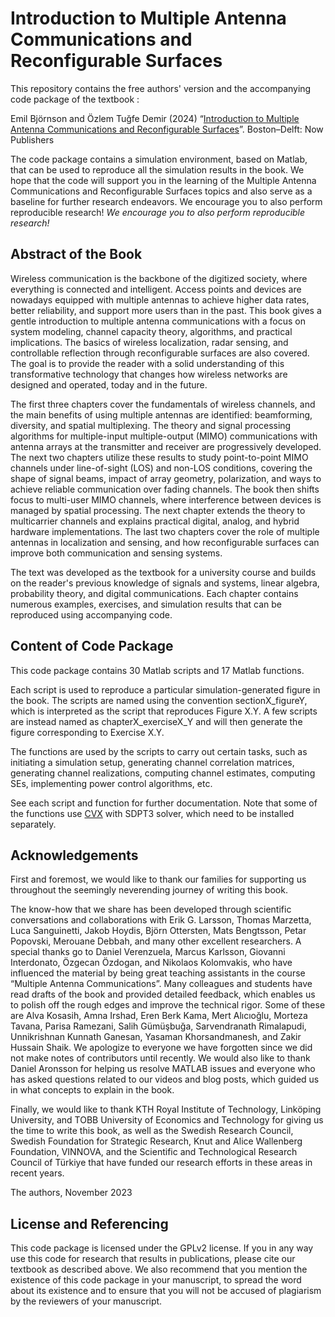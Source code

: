 Introduction to Multiple Antenna Communications and Reconfigurable Surfaces
==================

This repository contains the free authors' version and the accompanying code package of the textbook :

Emil Björnson and Özlem Tuğfe Demir (2024) “[Introduction to Multiple Antenna Communications and Reconfigurable Surfaces](https://www.nowpublishers.com)”. Boston–Delft: Now Publishers

The code package contains a simulation environment, based on Matlab, that can be used to reproduce all the simulation results in the book. We hope that the code will support you in the learning of the Multiple Antenna Communications and Reconfigurable Surfaces topics and also serve as a baseline for further research endeavors. We encourage you to also perform reproducible research! *We encourage you to also perform reproducible research!*

## Abstract of the Book

Wireless communication is the backbone of the digitized society, where everything is connected and intelligent.
Access points and devices are nowadays equipped with multiple antennas to achieve higher data rates, better
reliability, and support more users than in the past. This book gives a gentle introduction to multiple antenna
communications with a focus on system modeling, channel capacity theory, algorithms, and practical implications.
The basics of wireless localization, radar sensing, and controllable reflection through reconfigurable surfaces are
also covered. The goal is to provide the reader with a solid understanding of this transformative technology that
changes how wireless networks are designed and operated, today and in the future.

The first three chapters cover the fundamentals of wireless channels, and the main benefits of using multiple
antennas are identified: beamforming, diversity, and spatial multiplexing. The theory and signal processing
algorithms for multiple-input multiple-output (MIMO) communications with antenna arrays at the transmitter and
receiver are progressively developed. The next two chapters utilize these results to study point-to-point MIMO
channels under line-of-sight (LOS) and non-LOS conditions, covering the shape of signal beams, impact of array
geometry, polarization, and ways to achieve reliable communication over fading channels. The book then shifts
focus to multi-user MIMO channels, where interference between devices is managed by spatial processing. The next
chapter extends the theory to multicarrier channels and explains practical digital, analog, and hybrid hardware
implementations. The last two chapters cover the role of multiple antennas in localization and sensing, and how
reconfigurable surfaces can improve both communication and sensing systems.

The text was developed as the textbook for a university course and builds on the reader's previous knowledge of
signals and systems, linear algebra, probability theory, and digital communications. Each chapter contains
numerous examples, exercises, and simulation results that can be reproduced using accompanying code.

## Content of Code Package

This code package contains 30 Matlab scripts and 17 Matlab functions.

Each script is used to reproduce a particular simulation-generated figure in the book. The scripts are named using the convention sectionX_figureY, which is interpreted as the script that reproduces Figure X.Y. A few scripts are instead named as chapterX_exerciseX_Y and will then generate the figure corresponding to Exercise X.Y.

The functions are used by the scripts to carry out certain tasks, such as initiating a simulation setup, generating channel correlation matrices, generating channel realizations, computing channel estimates, computing SEs, implementing power control algorithms, etc.

See each script and function for further documentation. Note that some of the functions use [CVX](http://cvxr.com/cvx/) with SDPT3 solver, which need to be installed separately.

## Acknowledgements

First and foremost, we would like to thank our families for supporting us
throughout the seemingly neverending journey of writing this book.

The know-how that we share has been developed through scientific conversations
and collaborations with Erik G. Larsson, Thomas Marzetta, Luca
Sanguinetti, Jakob Hoydis, Björn Ottersten, Mats Bengtsson, Petar Popovski,
Merouane Debbah, and many other excellent researchers. A special thanks
go to Daniel Verenzuela, Marcus Karlsson, Giovanni Interdonato, Özgecan
Özdogan, and Nikolaos Kolomvakis, who have influenced the material by being
great teaching assistants in the course “Multiple Antenna Communications”.
Many colleagues and students have read drafts of the book and provided
detailed feedback, which enables us to polish off the rough edges and improve
the technical rigor. Some of these are Alva Kosasih, Amna Irshad, Eren Berk
Kama, Mert Alıcıoğlu, Morteza Tavana, Parisa Ramezani, Salih Gümüşbuğa,
Sarvendranath Rimalapudi, Unnikrishnan Kunnath Ganesan, Yasaman Khorsandmanesh,
and Zakir Hussain Shaik. We apologize to everyone we have
forgotten since we did not make notes of contributors until recently. We would
also like to thank Daniel Aronsson for helping us resolve MATLAB issues and
everyone who has asked questions related to our videos and blog posts, which
guided us in what concepts to explain in the book.

Finally, we would like to thank KTH Royal Institute of Technology,
Linköping University, and TOBB University of Economics and Technology for
giving us the time to write this book, as well as the Swedish Research Council,
Swedish Foundation for Strategic Research, Knut and Alice Wallenberg Foundation,
VINNOVA, and the Scientific and Technological Research Council of
Türkiye that have funded our research efforts in these areas in recent years.

The authors, November 2023

## License and Referencing

This code package is licensed under the GPLv2 license. If you in any way use this code for research that results in publications, please cite our textbook as described above. We also recommend that you mention the existence of this code package in your manuscript, to spread the word about its existence and to ensure that you will not be accused of plagiarism by the reviewers of your manuscript.
